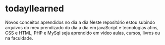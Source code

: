 # todayIlearned
Novos conceitos aprendidos no dia a dia 
Neste  repositório estou subindo arquivos do meu prendizado do dia a dia em javaScript e tecnologias afins, CSS e HTML, PHP e MySql seja aprendido em video aulas, cursos, livros ou na faculdade.
